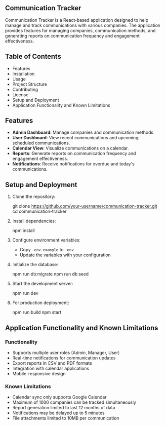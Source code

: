 ## Communication Tracker

Communication Tracker is a React-based application designed to help manage and track communications with various companies. The application provides features for managing companies, communication methods, and generating reports on communication frequency and engagement effectiveness.

## Table of Contents

- Features
- Installation
- Usage
- Project Structure
- Contributing
- License
- Setup and Deployment
- Application Functionality and Known Limitations

## Features

- **Admin Dashboard**: Manage companies and communication methods.
- **User Dashboard**: View recent communications and upcoming scheduled communications.
- **Calendar View**: Visualize communications on a calendar.
- **Reports**: Generate reports on communication frequency and engagement effectiveness.
- **Notifications**: Receive notifications for overdue and today's communications.

## Setup and Deployment

1. Clone the repository:
   
   git clone https://github.com/your-username/communication-tracker.git
   cd communication-tracker
   

2. Install dependencies:
   
   npm install
   

3. Configure environment variables:
   - Copy `.env.example` to `.env`
   - Update the variables with your configuration

4. Initialize the database:
   
   npm run db:migrate
   npm run db:seed
   

5. Start the development server:
   
   npm run dev
   

6. For production deployment:
   
   npm run build
   npm start
   

## Application Functionality and Known Limitations

### Functionality
- Supports multiple user roles (Admin, Manager, User)
- Real-time notifications for communication updates
- Export reports in CSV and PDF formats
- Integration with calendar applications
- Mobile-responsive design

### Known Limitations
- Calendar sync only supports Google Calendar
- Maximum of 1000 companies can be tracked simultaneously
- Report generation limited to last 12 months of data
- Notifications may be delayed up to 5 minutes
- File attachments limited to 10MB per communication
